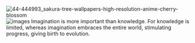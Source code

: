 ![44-444993_sakura-tree-wallpapers-high-resolution-anime-cherry-blossom](https://user-images.githubusercontent.com/58392246/123042283-c8edc600-d420-11eb-95d1-85d92af3cd26.jpg)
![images](https://user-images.githubusercontent.com/58392246/123042290-cab78980-d420-11eb-98c1-432a5e9789b1.jpg)
Imagination is more important than knowledge.
For knowledge is limited, whereas imagination embraces the entire world,
stimulating progress, giving birth to evolution.

